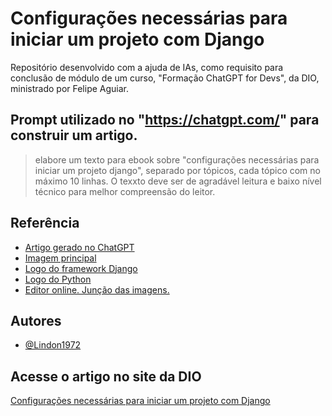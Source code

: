 
# Configurações necessárias para iniciar um projeto com Django

Repositório desenvolvido com a ajuda de IAs, como requisito para conclusão de módulo de um curso, "Formação ChatGPT for Devs", da DIO, ministrado por Felipe Aguiar.




## Prompt utilizado no "https://chatgpt.com/" para construir um artigo.

> elabore um texto para ebook sobre "configurações necessárias para iniciar um projeto django", separado por tópicos, cada tópico com no máximo 10 linhas. O texxto deve ser de agradável leitura e baixo nível técnico para melhor compreensão do leitor. 
## Referência

 - [Artigo gerado no ChatGPT](https://chatgpt.com/)
 - [Imagem principal](https://lexica.art/aperture)
 - [Logo do framework Django](https://upload.wikimedia.org/wikipedia/commons/7/75/Django_logo.svg)
- [Logo do Python](https://www.python.org/static/community_logos/python-logo-master-v3-TM-flattened.png)
- [Editor online. Junção das imagens.](https://www.online-image-editor.com/?language=portuguese)





## Autores

- [@Lindon1972](https://www.github.com/Lindon1972)


## Acesse o artigo no site da DIO
[Configurações necessárias para iniciar um projeto com Django](https://web.dio.me/articles/configuracoes-necessarias-para-iniciar-um-projeto-com-django?back=%2Farticles&page=1&order=oldest)

